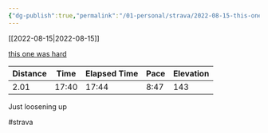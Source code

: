 ```yaml
---
{"dg-publish":true,"permalink":"/01-personal/strava/2022-08-15-this-one-was-hard/"}
---
```



[[2022-08-15\|2022-08-15]]

[this one was hard](https://www.strava.com/activities/7644637369)

| Distance | Time  | Elapsed Time | Pace | Elevation |
| -------- | ----- | ------------ | ---- | --------- |
| 2.01     | 17:40 | 17:44        | 8:47 | 143       |


Just loosening up

#strava
